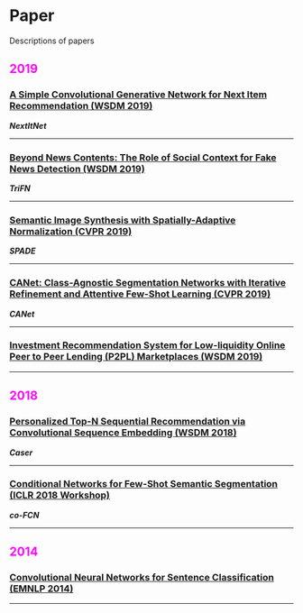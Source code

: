 # Paper
Descriptions of papers

## <span style="color: magenta">2019</span>
### [A Simple Convolutional Generative Network for Next Item Recommendation (WSDM 2019)](https://dl.acm.org/citation.cfm?id=3290975)
***NextItNet*** 
- - -
### [Beyond News Contents: The Role of Social Context for Fake News Detection (WSDM 2019)](http://www.public.asu.edu/~skai2/files/wsdm_2019_fake_news.pdf)
***TriFN***
- - -
### [Semantic Image Synthesis with Spatially-Adaptive Normalization (CVPR 2019)](https://arxiv.org/pdf/1903.07291.pdf)
***SPADE***
- - -
### [CANet: Class-Agnostic Segmentation Networks with Iterative Refinement and Attentive Few-Shot Learning (CVPR 2019)](https://arxiv.org/abs/1903.02351)
***CANet***
- - -
### [Investment Recommendation System for Low-liquidity Online Peer to Peer Lending (P2PL) Marketplaces (WSDM 2019)](https://www.researchgate.net/profile/Avinash_Malik/publication/331662271_Investment_Recommendation_System_for_Low-Liquidity_Online_Peer_to_Peer_Lending_P2PL_Marketplaces/links/5d4cadb492851cd046ad2e6e/Investment-Recommendation-System-for-Low-Liquidity-Online-Peer-to-Peer-Lending-P2PL-Marketplaces.pdf)
- - -


## <span style="color: magenta">2018</span>
### [Personalized Top-N Sequential Recommendation via Convolutional Sequence Embedding (WSDM 2018)](http://www.sfu.ca/~jiaxit/resources/wsdm18caser.pdf)
***Caser***
- - -
### [Conditional Networks for Few-Shot Semantic Segmentation (ICLR 2018 Workshop)](https://openreview.net/forum?id=SkMjFKJwG)
***co-FCN***
- - -


## <span style="color: magenta">2014</span>
### [Convolutional Neural Networks for Sentence Classification (EMNLP 2014)](https://www.aclweb.org/anthology/D14-1181)
- - -
